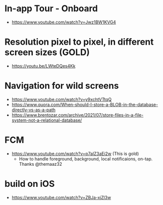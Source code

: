 
# In-app Tour - Onboard
 - https://www.youtube.com/watch?v=Jwz1BW1KVG4


# Resolution pixel to pixel, in different screen sizes (GOLD)
 - https://youtu.be/LWteDQes4Kk


# Navigation for wild screens
 - https://www.youtube.com/watch?v=y9xchtVTtqQ
 - https://www.quora.com/When-should-I-store-a-BLOB-in-the-database-directly-vs-as-a-path
 - https://www.brentozar.com/archive/2021/07/store-files-in-a-file-system-not-a-relational-database/


# FCM
 - https://www.youtube.com/watch?v=p7aIZ3aEi2w (This is gold)
    - How to handle foreground, background, local notificaions, on-tap. Thanks @themaaz32


# build on iOS
 - https://www.youtube.com/watch?v=ZBJa-xjZl3w

